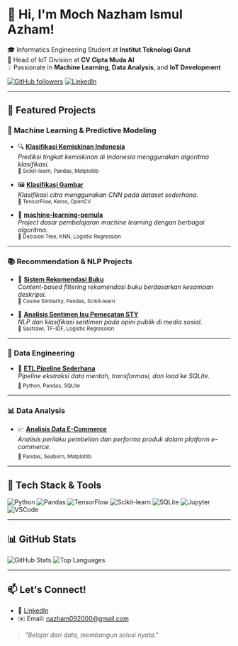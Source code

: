 # 👋 Hi, I'm Moch Nazham Ismul Azham!

🎓 Informatics Engineering Student at **Institut Teknologi Garut**  
🔬 Head of IoT Division at **CV Cipta Muda AI**  
💡 Passionate in **Machine Learning**, **Data Analysis**, and **IoT Development**

[![GitHub followers](https://img.shields.io/github/followers/JangAY?label=Follow&style=social)](https://github.com/JangAY)
[![LinkedIn](https://img.shields.io/badge/LinkedIn-Connect-blue?logo=linkedin)](https://www.linkedin.com/in/moch-nazham-ismul-azham-3b7513343)

---

## 🚀 Featured Projects

### 🧠 Machine Learning & Predictive Modeling

- 🔍 **[Klasifikasi Kemiskinan Indonesia](https://github.com/JangAY/Klasifikasi_Kemiskinan_Indonesia)**  
  _Prediksi tingkat kemiskinan di Indonesia menggunakan algoritma klasifikasi._  
  <sub>📌 Scikit-learn, Pandas, Matplotlib</sub>

- 🖼️ **[Klasifikasi Gambar](https://github.com/JangAY/Klasifikasi_Gambar)**  
  _Klasifikasi citra menggunakan CNN pada dataset sederhana._  
  <sub>📌 TensorFlow, Keras, OpenCV</sub>

- 🤖 **[machine-learning-pemula](https://github.com/JangAY/machine-learning-pemula)**  
  _Project dasar pembelajaran machine learning dengan berbagai algoritma._  
  <sub>📌 Decision Tree, KNN, Logistic Regression</sub>

---

### 📚 Recommendation & NLP Projects

- 📖 **[Sistem Rekomendasi Buku](https://github.com/JangAY/sistem_rekomendasi_buku)**  
  _Content-based filtering rekomendasi buku berdasarkan kesamaan deskripsi._  
  <sub>📌 Cosine Similarity, Pandas, Scikit-learn</sub>

- 💬 **[Analisis Sentimen Isu Pemecatan STY](https://github.com/JangAY/Project_Analisis_Sentimen)**  
  _NLP dan klasifikasi sentimen pada opini publik di media sosial._  
  <sub>📌 Sastrawi, TF-IDF, Logistic Regression</sub>

---

### 🔄 Data Engineering

- 🔧 **[ETL Pipeline Sederhana](https://github.com/JangAY/ETL_Pipeline_Sederhana)**  
  _Pipeline ekstraksi data mentah, transformasi, dan load ke SQLite._  
  <sub>📌 Python, Pandas, SQLite</sub>

---

### 📊 Data Analysis

- 📈 **[Analisis Data E-Commerce](https://github.com/JangAY/Project_Analisis_Data_E-commerce)**  
  _Analisis perilaku pembelian dan performa produk dalam platform e-commerce._  
  <sub>📌 Pandas, Seaborn, Matplotlib</sub>

---

## 🧰 Tech Stack & Tools

![Python](https://img.shields.io/badge/Python-3776AB?style=flat&logo=python&logoColor=white)
![Pandas](https://img.shields.io/badge/Pandas-150458?style=flat&logo=pandas)
![TensorFlow](https://img.shields.io/badge/TensorFlow-FF6F00?style=flat&logo=tensorflow&logoColor=white)
![Scikit-learn](https://img.shields.io/badge/Scikit--learn-F7931E?style=flat&logo=scikit-learn&logoColor=white)
![SQLite](https://img.shields.io/badge/SQLite-003B57?style=flat&logo=sqlite&logoColor=white)
![Jupyter](https://img.shields.io/badge/Jupyter-F37626?style=flat&logo=jupyter&logoColor=white)
![VSCode](https://img.shields.io/badge/VS%20Code-007ACC?style=flat&logo=visual-studio-code&logoColor=white)

---

## 📊 GitHub Stats

![GitHub Stats](https://github-readme-stats.vercel.app/api?username=JangAY&show_icons=true&theme=tokyonight)
![Top Languages](https://github-readme-stats.vercel.app/api/top-langs/?username=JangAY&layout=compact&theme=tokyonight)

---

## 📫 Let's Connect!

- 💼 [LinkedIn](https://www.linkedin.com/in/moch-nazham-ismul-azham-3b7513343)
- ✉️ Email: nazham092000@gmail.com

> _"Belajar dari data, membangun solusi nyata."_
